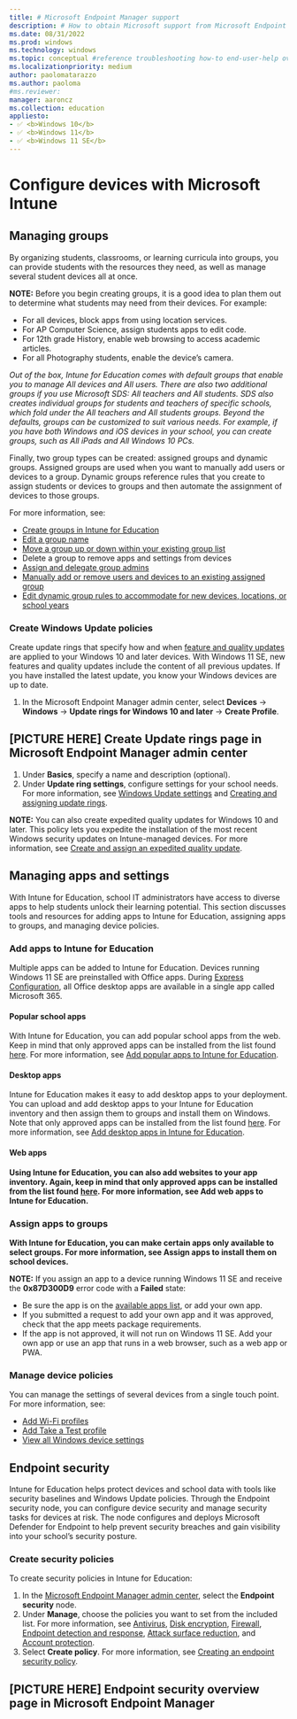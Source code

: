 ```yaml
---
title: # Microsoft Endpoint Manager support
description: # How to obtain Microsoft support from Microsoft Endpoint Manager admin center.
ms.date: 08/31/2022
ms.prod: windows
ms.technology: windows
ms.topic: conceptual #reference troubleshooting how-to end-user-help overview (more in contrib guide)
ms.localizationpriority: medium
author: paolomatarazzo
ms.author: paoloma
#ms.reviewer: 
manager: aaroncz
ms.collection: education
appliesto:
- ✅ <b>Windows 10</b>
- ✅ <b>Windows 11</b>
- ✅ <b>Windows 11 SE</b>
---
```


# Configure devices with Microsoft Intune


## Managing groups

By organizing students, classrooms, or learning curricula into groups, you can provide students with the resources they need, as well as manage several student devices all at once.

**NOTE:** Before you begin creating groups, it is a good idea to plan them out to determine what students may need from their devices. For example:

- For all devices, block apps from using location services.
- For AP Computer Science, assign students apps to edit code.
- For 12th grade History, enable web browsing to access academic articles.
- For all Photography students, enable the device’s camera.

*Out of the box, Intune for Education comes with default groups that enable you to manage All devices and All users. There are also two additional groups if you use Microsoft SDS: All teachers and All students.  SDS also creates individual groups for students and teachers of specific schools, which fold under the All teachers and All students groups. Beyond the defaults, groups can be customized to suit various needs. For example, if you have both Windows and iOS devices in your school, you can create groups, such as All iPads and All Windows 10 PCs.* 

Finally, two group types can be created: assigned groups and dynamic groups. Assigned groups are used when you want to manually add users or devices to a group. Dynamic groups reference rules that you create to assign students or devices to groups and then automate the assignment of devices to those groups.

For more information, see:

- [Create groups in Intune for Education](/intune-education/create-groups) 
- [Edit a group name](/intune-education/edit-groups-intune-for-edu)
- [Move a group up or down within your existing group list](/intune-education/edit-groups-intune-for-edu)
- Delete a group to remove apps and settings from devices 
- [Assign and delegate group admins](/intune-education/group-admin-delegate)
- [Manually add or remove users and devices to an existing assigned group](/intune-education/edit-groups-intune-for-edu)
- [Edit dynamic group rules to accommodate for new devices, locations, or school years](/intune-education/edit-groups-intune-for-edu)

### Create Windows Update policies

Create update rings that specify how and when [feature and quality updates](/windows/deployment/update/get-started-updates-channels-tools) are applied to your Windows 10 and later devices. With Windows 11 SE, new features and quality updates include the content of all previous updates. If you have installed the latest update, you know your Windows devices are up to date.

1. In the Microsoft Endpoint Manager admin center, select **Devices** → **Windows** → **Update rings for Windows 10 and later** → **Create Profile**. 

## [PICTURE HERE] Create Update rings page in Microsoft Endpoint Manager admin center

1. Under **Basics**, specify a name and description (optional).
1. Under **Update ring settings**, configure settings for your school needs. For more information, see [Windows Update settings](/mem/intune/protect/windows-update-settings) and [Creating and assigning update rings](/mem/intune/protect/windows-10-update-rings).

**NOTE:** You can also create expedited quality updates for Windows 10 and later. This policy lets you expedite the installation of the most recent Windows security updates on Intune-managed devices. For more information, see [Create and assign an expedited quality update](/mem/intune/protect/windows-10-expedite-updates).

## Managing apps and settings

With Intune for Education, school IT administrators have access to diverse apps to help students unlock their learning potential. This section discusses tools and resources for adding apps to Intune for Education, assigning apps to groups, and managing device policies. 

### Add apps to Intune for Education

Multiple apps can be added to Intune for Education. Devices running Windows 11 SE are preinstalled with Office apps. During [Express Configuration](/intune-education/express-configuration-intune-edu), all Office desktop apps are available in a single app called Microsoft 365.

#### Popular school apps

With Intune for Education, you can add popular school apps from the web. Keep in mind that only approved apps can be installed from the list found [here](/education/windows/windows-11-se-overview). For more information, see [Add popular apps to Intune for Education](/intune-education/add-popular-apps-edu).

#### Desktop apps

Intune for Education makes it easy to add desktop apps to your deployment. You can upload and add desktop apps to your Intune for Education inventory and then assign them to groups and install them on Windows. Note that only approved apps can be installed from the list found [here](/education/windows/windows-11-se-overview). For more information, see [Add desktop apps in Intune for Education](/intune-education/add-desktop-apps-edu).

#### Web apps

**Using Intune for Education, you can also add websites to your app inventory. Again, keep in mind that only approved apps can be installed from the list found** [**here**](/education/windows/windows-11-se-overview)**. For more information, see Add web apps to Intune for Education.**

### Assign apps to groups

**With Intune for Education, you can make certain apps only available to select groups. For more information, see Assign apps to install them on school devices.**

**NOTE:** If you assign an app to a device running Windows 11 SE and receive the **0x87D300D9** error code with a **Failed** state:

- Be sure the app is on the [available apps list](/education/windows/windows-11-se-overview), or add your own app.
- If you submitted a request to add your own app and it was approved, check that the app meets package requirements.
- If the app is not approved, it will not run on Windows 11 SE. Add your own app or use an app that runs in a web browser, such as a web app or PWA.

### Manage device policies

You can manage the settings of several devices from a single touch point. For more information, see:

- [Add Wi-Fi profiles](/intune-education/add-wi-fi-profile) 
- [Add Take a Test profile](/intune-education/take-a-test-profiles) 
- [View all Windows device settings ](/intune-education/all-edu-settings-windows)

## Endpoint security

Intune for Education helps protect devices and school data with tools like security baselines and Windows Update policies. Through the Endpoint security node, you can configure device security and manage security tasks for devices at risk. The node configures and deploys Microsoft Defender for Endpoint to help prevent security breaches and gain visibility into your school’s security posture. 

### Create security policies

To create security policies in Intune for Education:

1. In the [Microsoft Endpoint Manager admin center](https://intuneeducation.portal.azure.com/), select the **Endpoint security** node. 
1. Under **Manage**, choose the policies you want to set from the included list. For more information, see [Antivirus](/mem/intune/protect/endpoint-security-antivirus-policy), [Disk encryption](/mem/intune/protect/endpoint-security-disk-encryption-policy), [Firewall](/mem/intune/protect/endpoint-security-firewall-policy), [Endpoint detection and response](/mem/intune/protect/endpoint-security-edr-policy), [Attack surface reduction](/mem/intune/protect/endpoint-security-asr-policy), and [Account protection](/mem/intune/protect/endpoint-security-account-protection-policy).
1. Select **Create policy**. For more information, see [Creating an endpoint security policy](/mem/intune/protect/endpoint-security-policy).

## [PICTURE HERE] Endpoint security overview page in Microsoft Endpoint Manager
